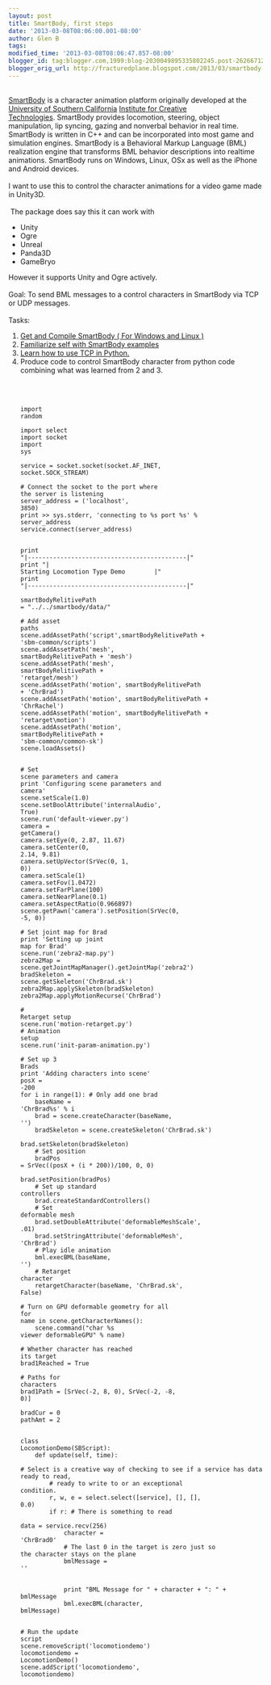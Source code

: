 ```yaml
---
layout: post
title: SmartBody, first steps
date: '2013-03-08T08:06:00.001-08:00'
author: Glen B
tags: 
modified_time: '2013-03-08T08:06:47.857-08:00'
blogger_id: tag:blogger.com,1999:blog-2030049895335802245.post-2626671259543171982
blogger_orig_url: http://fracturedplane.blogspot.com/2013/03/smartbody-first-steps.html
---
```


<br /><a href="http://smartbody.ict.usc.edu/">SmartBody</a> is a character animation platform originally developed at the <a href="http://usc.edu/">University of Southern California</a> <a href="http://ict.usc.edu/">Institute for Creative Technologies</a>.&nbsp;SmartBody provides locomotion, steering, object manipulation, lip syncing, gazing and nonverbal behavior in real time.<br />SmartBody is written in C++ and can be incorporated into most game  and simulation engines.&nbsp;SmartBody is a Behavioral Markup Language (BML)  realization engine that transforms BML behavior descriptions into  realtime animations.&nbsp;SmartBody runs on Windows, Linux, OSx as well as  the iPhone and Android devices.<br /><br />I want to use this to control the character animations for a video game made in Unity3D.<br /><br />&nbsp;The package does say this it can work with<br /><ul><li>Unity</li><li>Ogre</li><li>Unreal</li><li>Panda3D</li><li>GameBryo</li></ul>However it supports Unity and Ogre actively.&nbsp; <br /><br />Goal: To send BML messages to a control characters in SmartBody via TCP or UDP messages.<br /><br />Tasks:<br /><ol><li><a href="http://fracturedplane.blogspot.ca/2013/02/get-and-compile-smart-body.html" target="_blank">Get and Compile SmartBody ( For Windows and Linux )</a></li><li><a href="http://fracturedplane.blogspot.ca/2013/03/smartbody-example.html" target="_blank">Familiarize self with SmartBody examples</a></li><li><a href="http://fracturedplane.blogspot.ca/2013/02/python-and-tcpip.html" target="_blank">Learn how to use TCP in Python.</a></li><li>Produce code to control SmartBody character from python code combining what was learned from 2 and 3.<br /><br /><br /><pre class="prettyprint"><code class="language-py"><br />import random<br /><br />import select<br />import socket<br />import sys<br /><br />service = socket.socket(socket.AF_INET, socket.SOCK_STREAM)<br /><br /># Connect the socket to the port where the server is listening<br />server_address = ('localhost', 3850)<br />print &gt;&gt; sys.stderr, 'connecting to %s port %s' % server_address<br />service.connect(server_address)<br /><br /><br />print "|--------------------------------------------|"<br />print "|&nbsp;&nbsp;&nbsp;&nbsp;&nbsp;&nbsp; Starting Locomotion Type Demo&nbsp;&nbsp;&nbsp;&nbsp;&nbsp;&nbsp;&nbsp; |"<br />print "|--------------------------------------------|"<br /><br />smartBodyRelitivePath = "../../smartbody/data/"<br /><br /># Add asset paths<br />scene.addAssetPath('script',smartBodyRelitivePath + 'sbm-common/scripts')<br />scene.addAssetPath('mesh', smartBodyRelitivePath + 'mesh')<br />scene.addAssetPath('mesh', smartBodyRelitivePath + 'retarget/mesh')<br />scene.addAssetPath('motion', smartBodyRelitivePath + 'ChrBrad')<br />scene.addAssetPath('motion', smartBodyRelitivePath + 'ChrRachel')<br />scene.addAssetPath('motion', smartBodyRelitivePath + 'retarget\motion')<br />scene.addAssetPath('motion', smartBodyRelitivePath + 'sbm-common/common-sk')<br />scene.loadAssets()<br /><br /><br /># Set scene parameters and camera<br />print 'Configuring scene parameters and camera'<br />scene.setScale(1.0)<br />scene.setBoolAttribute('internalAudio', True)<br />scene.run('default-viewer.py')<br />camera = getCamera()<br />camera.setEye(0, 2.87, 11.67)<br />camera.setCenter(0, 2.14, 9.81)<br />camera.setUpVector(SrVec(0, 1, 0))<br />camera.setScale(1)<br />camera.setFov(1.0472)<br />camera.setFarPlane(100)<br />camera.setNearPlane(0.1)<br />camera.setAspectRatio(0.966897)<br />scene.getPawn('camera').setPosition(SrVec(0, -5, 0))<br /><br /># Set joint map for Brad<br />print 'Setting up joint map for Brad'<br />scene.run('zebra2-map.py')<br />zebra2Map = scene.getJointMapManager().getJointMap('zebra2')<br />bradSkeleton = scene.getSkeleton('ChrBrad.sk')<br />zebra2Map.applySkeleton(bradSkeleton)<br />zebra2Map.applyMotionRecurse('ChrBrad')<br /><br /># Retarget setup<br />scene.run('motion-retarget.py')<br /># Animation setup<br />scene.run('init-param-animation.py')<br /><br /># Set up 3 Brads<br />print 'Adding characters into scene'<br />posX = -200<br />for i in range(1): # Only add one brad<br />&nbsp;&nbsp;&nbsp; baseName = 'ChrBrad%s' % i<br />&nbsp;&nbsp;&nbsp; brad = scene.createCharacter(baseName, '')<br />&nbsp;&nbsp;&nbsp; bradSkeleton = scene.createSkeleton('ChrBrad.sk')<br />&nbsp;&nbsp;&nbsp; brad.setSkeleton(bradSkeleton)<br />&nbsp;&nbsp;&nbsp; # Set position<br />&nbsp;&nbsp;&nbsp; bradPos = SrVec((posX + (i * 200))/100, 0, 0)<br />&nbsp;&nbsp;&nbsp; brad.setPosition(bradPos)<br />&nbsp;&nbsp;&nbsp; # Set up standard controllers<br />&nbsp;&nbsp;&nbsp; brad.createStandardControllers()<br />&nbsp;&nbsp;&nbsp; # Set deformable mesh<br />&nbsp;&nbsp;&nbsp; brad.setDoubleAttribute('deformableMeshScale', .01)<br />&nbsp;&nbsp;&nbsp; brad.setStringAttribute('deformableMesh', 'ChrBrad')<br />&nbsp;&nbsp;&nbsp; # Play idle animation<br />&nbsp;&nbsp;&nbsp; bml.execBML(baseName, '<body posture="ChrBrad@Idle01">')<br />&nbsp;&nbsp;&nbsp; # Retarget character<br />&nbsp;&nbsp;&nbsp; retargetCharacter(baseName, 'ChrBrad.sk', False)<br /><br /># Turn on GPU deformable geometry for all<br />for name in scene.getCharacterNames():<br />&nbsp;&nbsp;&nbsp; scene.command("char %s viewer deformableGPU" % name)<br /><br /># Whether character has reached its target<br />brad1Reached = True<br /><br /># Paths for characters<br />brad1Path = [SrVec(-2, 8, 0), SrVec(-2, -8, 0)]<br /><br />bradCur = 0<br />pathAmt = 2<br /><br /><br />class LocomotionDemo(SBScript):<br />&nbsp;&nbsp;&nbsp; def update(self, time):<br />&nbsp;&nbsp;&nbsp;&nbsp;&nbsp;&nbsp;&nbsp; # Select is a creative way of checking to see if a service has data ready to read,<br />&nbsp;&nbsp;&nbsp;&nbsp;&nbsp;&nbsp;&nbsp; # ready to write to or an exceptional condition.<br />&nbsp;&nbsp;&nbsp;&nbsp;&nbsp;&nbsp;&nbsp; r, w, e = select.select([service], [], [], 0.0)<br />&nbsp;&nbsp;&nbsp;&nbsp;&nbsp;&nbsp;&nbsp; if r: # There is something to read<br />&nbsp;&nbsp;&nbsp;&nbsp;&nbsp;&nbsp;&nbsp;&nbsp;&nbsp;&nbsp;&nbsp; data = service.recv(256)<br />&nbsp;&nbsp;&nbsp;&nbsp;&nbsp;&nbsp;&nbsp;&nbsp;&nbsp;&nbsp;&nbsp; character = 'ChrBrad0'<br />&nbsp;&nbsp;&nbsp;&nbsp;&nbsp;&nbsp;&nbsp;&nbsp;&nbsp;&nbsp;&nbsp; # The last 0 in the target is zero just so the character stays on the plane<br />&nbsp;&nbsp;&nbsp;&nbsp;&nbsp;&nbsp;&nbsp;&nbsp;&nbsp;&nbsp;&nbsp; bmlMessage = '<locomotion manner="jog" target="' + data + ' 0'+ '" type="basic">'<br />&nbsp;&nbsp;&nbsp;&nbsp;&nbsp;&nbsp;&nbsp;&nbsp;&nbsp;&nbsp;&nbsp; <br />&nbsp;&nbsp;&nbsp;&nbsp;&nbsp;&nbsp;&nbsp;&nbsp;&nbsp;&nbsp;&nbsp; print "BML Message for " + character + ": " + bmlMessage<br />&nbsp;&nbsp;&nbsp;&nbsp;&nbsp;&nbsp;&nbsp;&nbsp;&nbsp;&nbsp;&nbsp; bml.execBML(character, bmlMessage)<br />&nbsp;&nbsp;&nbsp;&nbsp;&nbsp;&nbsp;&nbsp; <br /><br /># Run the update script<br />scene.removeScript('locomotiondemo')<br />locomotiondemo = LocomotionDemo()<br />scene.addScript('locomotiondemo', locomotiondemo)</locomotion></body><br /></code></pre></li></ol><ol></ol>